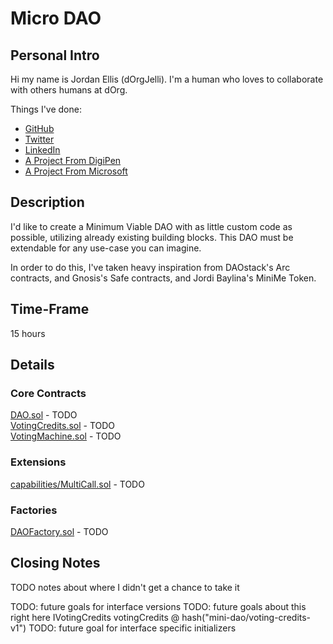 # Micro DAO
## Personal Intro
Hi my name is Jordan Ellis (dOrgJelli). I'm a human who loves to collaborate with others humans at dOrg.

Things I've done:
- [GitHub](https://github.com/dOrgJelli)
- [Twitter](https://twitter.com/dOrgJelli)
- [LinkedIn](https://www.linkedin.com/in/jordancellis/)
- [A Project From DigiPen](https://games.digipen.edu/games/rafflesia)
- [A Project From Microsoft](https://www.moog.com/news/operating-group-news/2019/Moog_Inc_Microsoft_Air_New_Zealand_ST_Engineering_Microsoft_Air_New_Zealand_and_ST_Engineering_Announce_Ground_Breaking_Digital_Collaboration.html)

## Description
I'd like to create a Minimum Viable DAO with as little custom code as possible, utilizing already existing building blocks. This DAO must be extendable for any use-case you can imagine.

In order to do this, I've taken heavy inspiration from DAOstack's Arc contracts, and Gnosis's Safe contracts, and Jordi Baylina's MiniMe Token.

## Time-Frame
15 hours

## Details
### Core Contracts
[DAO.sol]() - TODO  
[VotingCredits.sol]() - TODO  
[VotingMachine.sol]() - TODO  

### Extensions
[capabilities/MultiCall.sol]() - TODO  

### Factories
[DAOFactory.sol]() - TODO  

## Closing Notes
TODO notes about where I didn't get a chance to take it

TODO: future goals for interface versions
TODO: future goals about this right here IVotingCredits votingCredits @ hash("mini-dao/voting-credits-v1")
TODO: future goal for interface specific initializers
